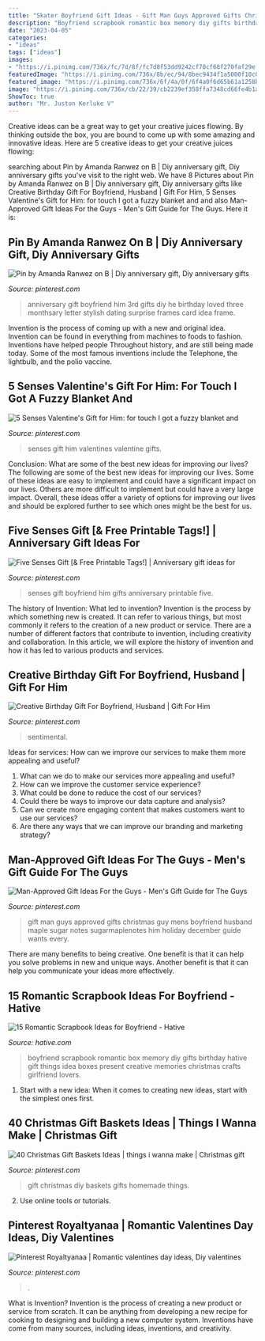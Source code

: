 ```yaml
---
title: "Skater Boyfriend Gift Ideas - Gift Man Guys Approved Gifts Christmas Guy Mens Boyfriend Husband Maple Sugar Notes Sugarmaplenotes Him Holiday December Guide Wants Every"
description: "Boyfriend scrapbook romantic box memory diy gifts birthday hative gift things idea boxes present creative memories christmas crafts girlfriend lovers"
date: "2023-04-05"
categories:
- "ideas"
tags: ["ideas"]
images:
- "https://i.pinimg.com/736x/fc/7d/8f/fc7d8f53dd9242cf70cf68f270faf29e.jpg"
featuredImage: "https://i.pinimg.com/736x/8b/ec/94/8bec9434f1a5000f10c0b27771adf70a.jpg"
featured_image: "https://i.pinimg.com/736x/6f/4a/0f/6f4a0f6d65b61a1258b7db3ed6a463a4.jpg"
image: "https://i.pinimg.com/736x/cb/22/39/cb2239ef358ffa7348cd66fe4b1a849f.jpg"
ShowToc: true
author: "Mr. Juston Kerluke V"
---
```



Creative ideas can be a great way to get your creative juices flowing. By thinking outside the box, you are bound to come up with some amazing and innovative ideas. Here are 5 creative ideas to get your creative juices flowing: 

	

		
searching about Pin by Amanda Ranwez on B | Diy anniversary gift, Diy anniversary gifts you've visit to the right web. We have 8 Pictures about Pin by Amanda Ranwez on B | Diy anniversary gift, Diy anniversary gifts like Creative Birthday Gift For Boyfriend, Husband | Gift For Him, 5 Senses Valentine&#039;s Gift for Him: for touch I got a fuzzy blanket and and also Man-Approved Gift Ideas For the Guys - Men&#039;s Gift Guide for The Guys. Here it is:
		
    
## Pin By Amanda Ranwez On B | Diy Anniversary Gift, Diy Anniversary Gifts

<img loading=lazy src="https://i.pinimg.com/736x/a0/aa/a3/a0aaa3322e88c4670fcca6da5e66c44a--to-my-boyfriend-boyfriend-gifts.jpg" onerror="this.onerror=null;this.src='https://tse4.mm.bing.net/th?id=OIP.sqvbKIZQKHc-teWnXy3HowHaJ3&amp;pid=15.1';" alt="Pin by Amanda Ranwez on B | Diy anniversary gift, Diy anniversary gifts">

_Source: pinterest.com_

>anniversary gift boyfriend him 3rd gifts diy he birthday loved three monthsary letter stylish dating surprise frames card idea frame. 

	

Invention is the process of coming up with a new and original idea. Invention can be found in everything from machines to foods to fashion. Inventions have helped people Throughout history, and are still being made today. Some of the most famous inventions include the Telephone, the lightbulb, and the polio vaccine.

    
## 5 Senses Valentine&#039;s Gift For Him: For Touch I Got A Fuzzy Blanket And

<img loading=lazy src="https://i.pinimg.com/736x/a0/cd/ec/a0cdec8cacc7931c94ef833f9e4d111d.jpg" onerror="this.onerror=null;this.src='https://tse1.mm.bing.net/th?id=OIP.90-WRLVACrzbhLXHZOwXBQHaJ3&amp;pid=15.1';" alt="5 Senses Valentine&#039;s Gift for Him: for touch I got a fuzzy blanket and">

_Source: pinterest.com_

>senses gift him valentines valentine gifts. 

	

Conclusion: What are some of the best new ideas for improving our lives?
The following are some of the best new ideas for improving our lives. Some of these ideas are easy to implement and could have a significant impact on our lives. Others are more difficult to implement but could have a very large impact. Overall, these ideas offer a variety of options for improving our lives and should be explored further to see which ones might be the best for us.

    
## Five Senses Gift [&amp; Free Printable Tags!] | Anniversary Gift Ideas For

<img loading=lazy src="https://i.pinimg.com/736x/cb/22/39/cb2239ef358ffa7348cd66fe4b1a849f.jpg" onerror="this.onerror=null;this.src='https://tse4.mm.bing.net/th?id=OIP.hWZsLPRSSE0st-7OkHRvxAHaSh&amp;pid=15.1';" alt="Five Senses Gift [&amp; Free Printable Tags!] | Anniversary gift ideas for">

_Source: pinterest.com_

>senses gift boyfriend him gifts anniversary printable five. 

	

The history of Invention: What led to invention?
Invention is the process by which something new is created. It can refer to various things, but most commonly it refers to the creation of a new product or service. There are a number of different factors that contribute to invention, including creativity and collaboration. In this article, we will explore the history of invention and how it has led to various products and services.

    
## Creative Birthday Gift For Boyfriend, Husband | Gift For Him

<img loading=lazy src="https://i.pinimg.com/736x/8b/ec/94/8bec9434f1a5000f10c0b27771adf70a.jpg" onerror="this.onerror=null;this.src='https://tse3.mm.bing.net/th?id=OIP.AT0B9yw0IcL6kvFopYXfxgHaJ3&amp;pid=15.1';" alt="Creative Birthday Gift For Boyfriend, Husband | Gift For Him">

_Source: pinterest.com_

>sentimental. 

	

Ideas for services: How can we improve our services to make them more appealing and useful?
1. What can we do to make our services more appealing and useful? 
2. How can we improve the customer service experience? 
3. What could be done to reduce the cost of our services? 
4. Could there be ways to improve our data capture and analysis? 
5. Can we create more engaging content that makes customers want to use our services? 
6. Are there any ways that we can improve our branding and marketing strategy?

    
## Man-Approved Gift Ideas For The Guys - Men&#039;s Gift Guide For The Guys

<img loading=lazy src="https://i.pinimg.com/736x/6f/4a/0f/6f4a0f6d65b61a1258b7db3ed6a463a4.jpg" onerror="this.onerror=null;this.src='https://tse2.mm.bing.net/th?id=OIP.w8G_fznPpnILVNVNTur-ywHaNK&amp;pid=15.1';" alt="Man-Approved Gift Ideas For the Guys - Men&#039;s Gift Guide for The Guys">

_Source: pinterest.com_

>gift man guys approved gifts christmas guy mens boyfriend husband maple sugar notes sugarmaplenotes him holiday december guide wants every. 

	

There are many benefits to being creative. One benefit is that it can help you solve problems in new and unique ways. Another benefit is that it can help you communicate your ideas more effectively.

    
## 15 Romantic Scrapbook Ideas For Boyfriend - Hative

<img loading=lazy src="https://hative.com/wp-content/uploads/2014/06/scrapbook-ideas-for-boyfriend/14-scrapbook-ideas-for-lovers.jpg" onerror="this.onerror=null;this.src='https://tse4.mm.bing.net/th?id=OIP.7yqCcXCTzDaVwZay9thIkAHaJ4&amp;pid=15.1';" alt="15 Romantic Scrapbook Ideas for Boyfriend - Hative">

_Source: hative.com_

>boyfriend scrapbook romantic box memory diy gifts birthday hative gift things idea boxes present creative memories christmas crafts girlfriend lovers. 

	

1. Start with a new idea: When it comes to creating new ideas, start with the simplest ones first.

    
## 40 Christmas Gift Baskets Ideas | Things I Wanna Make | Christmas Gift

<img loading=lazy src="https://i.pinimg.com/736x/84/27/7c/84277caea92e342fdfb64a9722d3a007--christmas-gift-ideas-for-boss-homemade-christmas-gifts.jpg?b=t" onerror="this.onerror=null;this.src='https://tse1.mm.bing.net/th?id=OIP.s26hwn4Fbnq5P6EOF3alZgHaJ4&amp;pid=15.1';" alt="40 Christmas Gift Baskets Ideas | things i wanna make | Christmas gift">

_Source: pinterest.com_

>gift christmas diy baskets gifts homemade things. 

	

2. Use online tools or tutorials.

    
## Pinterest Royaltyanaa | Romantic Valentines Day Ideas, Diy Valentines

<img loading=lazy src="https://i.pinimg.com/736x/fc/7d/8f/fc7d8f53dd9242cf70cf68f270faf29e.jpg" onerror="this.onerror=null;this.src='https://tse4.mm.bing.net/th?id=OIP.YzvNR-u8unn5vz5ljegaJgHaHU&amp;pid=15.1';" alt="Pinterest Royaltyanaa | Romantic valentines day ideas, Diy valentines">

_Source: pinterest.com_

>. 

	

What is Invention?
Invention is the process of creating a new product or service from scratch. It can be anything from developing a new recipe for cooking to designing and building a new computer system. Inventions have come from many sources, including ideas, inventions, and creativity.

